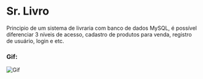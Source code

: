 # Sr. Livro

  Principio de um sistema de livraria com banco de dados MySQL, é possível diferenciar 3 níveis de acesso, cadastro de produtos para venda, registro de usuário, login e etc.

### Gif:

![Gif](docs/ReadmeFiles/SrLivro.gif)
